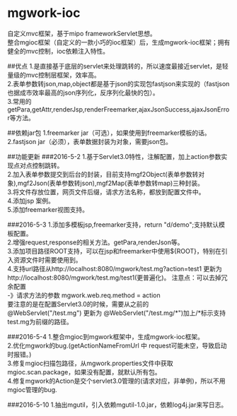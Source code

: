 # mgwork-ioc
自定义mvc框架，基于mipo frameworkServlet思想。<br/>
整合mgioc框架（自定义的一款小巧的ioc框架）后，生成mgwork-ioc框架；拥有健全的mvc控制，ioc依赖注入特性。

##优点
1.是直接基于底层的servlet来处理跳转的，所以速度最接近servlet，是轻量级的mvc控制层框架，效率高。<br/>
2.表单参数转json,map,object都是基于json的实现包fastjson来实现的（fastjson也据成市效率最高的json序列化，反序列化最快的包）。<br/>
3.常用的getPara,getAttr,renderJsp,renderFreemarker,ajaxJsonSuccess,ajaxJsonError等方法。<br/>

##依赖jar包
1.freemarker jar（可选），如果使用到freemarker模板的话。<br/>
2.fastjson jar（必须），表单数据封装为对象，需要json包。<br/>

##功能更新
###2016-5-2
1.基于Servlet3.0特性，注解配置，加上action参数实现点对点控制跳转。<br/>
2.加入表单参数提交到后台的封装，目前支持mgf2Object(表单参数转对象),mgf2Json(表单参数转json),mgf2Map(表单参数转map)三种封装。<br/>
3.将文件存放位置，网页文件后缀，请求方法名称，都放到配置文件中。<br/>
4.添加jsp 案例。<br/>
5.添加freemarker视图支持。<br/>

###2016-5-3
1.添加多模板jsp,freemarker支持，return "d/demo";支持默认模板配置。<br/>
2.增强request,response的相关方法。getPara,renderJson等。<br/>
3.添加项目路径ROOT支持，可以在jsp和freemarker中使用${ROOT}，特别在引入资源文件时需要使用到。<br/>
4.支持url路径从http://localhost:8080/mgwork/test.mg?action=test1 更新为 http://localhost:8080/mgwork/test.mg/test1(更普遍化)。
注意点：可以去掉冗余配置<br/>
-》请求方法的参数 mgwork.web.req.method = action<br/>
要注意的是在配置Servlet3.0的时候，需要从之前的<br/>
@WebServlet("/test.mg") 更新为 @WebServlet("/test.mg/*")加上/*标示支持test.mg为前缀的路径。

###2016-5-4
1.整合mgioc到mgwork框架中，生成mgwork-ioc框架。<br/>
2.优化mgwork的bug.(getActionNameFromUrl 中 request可能未空，导致启动时报错。)<br/>
3.修复mgioc扫描包路径，从mgwork.properties文件中获取mgioc.scan.package，如果没有配置，就默认所有包。<br/>
4.修复mgwork的Action是交个servlet3.0管理的(请求对应，非单例)，所以不用mgioc管理的bug.<br/>

###2016-5-10
1.抽出mgutil，引入依赖mgutil-1.0.jar，依赖log4j.jar来写日志。
